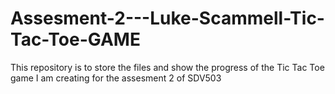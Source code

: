 # Assesment-2---Luke-Scammell-Tic-Tac-Toe-GAME
This repository is to store the files and show the progress of the Tic Tac Toe game I am creating for the assesment 2 of SDV503
